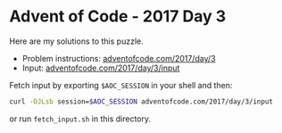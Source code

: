 # Advent of Code - 2017 Day 3
Here are my solutions to this puzzle.

* Problem instructions: [adventofcode.com/2017/day/3](https://adventofcode.com/2017/day/3)
* Input: [adventofcode.com/2017/day/3/input](https://adventofcode.com/2017/day/3/input)

Fetch input by exporting `$AOC_SESSION` in your shell and then:
```bash
curl -OJLsb session=$AOC_SESSION adventofcode.com/2017/day/3/input
```

or run `fetch_input.sh` in this directory.
